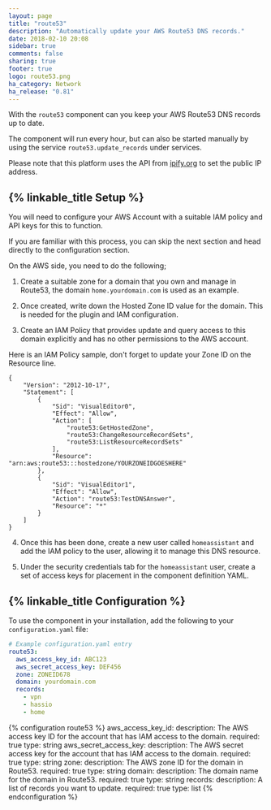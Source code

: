 ```yaml
---
layout: page
title: "route53"
description: "Automatically update your AWS Route53 DNS records."
date: 2018-02-10 20:08
sidebar: true
comments: false
sharing: true
footer: true
logo: route53.png
ha_category: Network
ha_release: "0.81"
---
```


With the `route53` component can you keep your AWS Route53 DNS records up to date.

The component will run every hour, but can also be started manually by using the service `route53.update_records` under services.

Please note that this platform uses the API from [ipify.org](https://www.ipify.org/) to set the public IP address.

## {% linkable_title Setup %}

You will need to configure your AWS Account with a suitable IAM policy and API keys for this to function.

If you are familiar with this process, you can skip the next section and head directly to the configuration section.

On the AWS side, you need to do the following;

1. Create a suitable zone for a domain that you own and manage in Route53, the domain `home.yourdomain.com` is used as an example.

2. Once created, write down the Hosted Zone ID value for the domain. This is needed for the plugin and IAM configuration.

3. Create an IAM Policy that provides update and query access to this domain explicitly and has no other permissions to the AWS account.

Here is an IAM Policy sample, don't forget to update your Zone ID on the Resource line.

```
{
    "Version": "2012-10-17",
    "Statement": [
        {
            "Sid": "VisualEditor0",
            "Effect": "Allow",
            "Action": [
                "route53:GetHostedZone",
                "route53:ChangeResourceRecordSets",
                "route53:ListResourceRecordSets"
            ],
            "Resource": "arn:aws:route53:::hostedzone/YOURZONEIDGOESHERE"
        },
        {
            "Sid": "VisualEditor1",
            "Effect": "Allow",
            "Action": "route53:TestDNSAnswer",
            "Resource": "*"
        }
    ]
}
```

4. Once this has been done, create a new user called `homeassistant` and add the IAM policy to the user, allowing it to manage this DNS resource.

5. Under the security credentials tab for the `homeassistant` user, create a set of access keys for placement in the component definition YAML.

## {% linkable_title Configuration %}

To use the component in your installation, add the following to your `configuration.yaml` file:

```yaml
# Example configuration.yaml entry
route53:
  aws_access_key_id: ABC123
  aws_secret_access_key: DEF456
  zone: ZONEID678
  domain: yourdomain.com
  records:
    - vpn
    - hassio
    - home
```

{% configuration route53 %}
aws_access_key_id:
  description: The AWS access key ID for the account that has IAM access to the domain.
  required: true
  type: string
aws_secret_access_key:
  description: The AWS secret access key for the account that has IAM access to the domain.
  required: true
  type: string
zone:
  description: The AWS zone ID for the domain in Route53.
  required: true
  type: string
domain:
  description: The domain name for the domain in Route53.
  required: true
  type: string
records:
  description: A list of records you want to update.
  required: true
  type: list
{% endconfiguration %}
